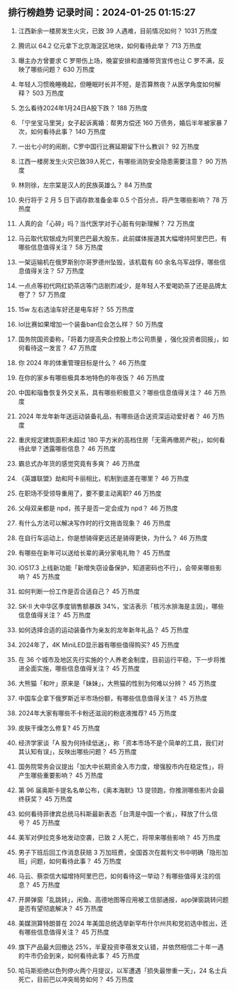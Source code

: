 
## 排行榜趋势 记录时间：2024-01-25 01:15:27
  
  1. 江西新余一楼房发生火灾，已致 39 人遇难，目前情况如何？ 1031 万热度
    
  2. 腾讯以 64.2 亿元拿下北京海淀区地块，如何看待此举？ 713 万热度
    
  3. 曝主办方曾要求 C 罗带伤上场，晚宴安排和直播带货宣传也让 C 罗不满，反映了哪些问题？ 630 万热度
    
  4. 年轻人习惯晚睡晚起，但睡眠时长并不短，是否算熬夜？从医学角度如何解释？ 503 万热度
    
  5. 怎么看待2024年1月24日A股下跌？ 188 万热度
    
  6. 「宁坐宝马里哭」女子起诉离婚：帮男方偿还 160 万债务，婚后半年被家暴 7 次，如何看待此事？ 140 万热度
    
  7. 一出七小时的闹剧，C罗中国行比赛延期留下什么教训？ 92 万热度
    
  8. 江西一楼房发生火灾已致39人死亡，有哪些消防安全隐患需要注意？ 90 万热度
    
  9. 林则徐，左宗棠是汉人的民族英雄么？ 84 万热度
    
  10. 央行将于 2 月 5 日下调存款准备金率 0.5 个百分点，将产生哪些影响？ 78 万热度
    
  11. 人真的会「心碎」吗？当代医学对于心脏有何新理解？ 72 万热度
    
  12. 马云取代软银成为阿里巴巴最大股东，此前媒体报道其大幅增持阿里巴巴，有哪些信息值得关注？ 58 万热度
    
  13. 一架运输机在俄罗斯别尔哥罗德州坠毁，该机载有 60 余名乌军战俘，哪些信息值得关注？ 57 万热度
    
  14. 一点点等初代网红奶茶店等门店剧烈减少，是年轻人不爱喝奶茶了还是品牌太卷了？ 57 万热度
    
  15. 15w 左右选油车好还是电车好？ 55 万热度
    
  16. lol比赛如果增加一个装备ban位会怎么样？ 50 万热度
    
  17. 国务院国资委称，「将着力提高央企控股上市公司质量 ，强化投资者回报」，如何看待这一发言？ 47 万热度
    
  18. 你 2024 年的体重管理目标是什么？ 46 万热度
    
  19. 在你的家乡有哪些极具本地特色的年夜饭？ 46 万热度
    
  20. 中国和瑙鲁恢复外交关系，具有哪些积极意义？哪些信息值得关注？ 46 万热度
    
  21. 2024 年龙年新年送运动装备礼品，有哪些适合送资深运动爱好者？ 46 万热度
    
  22. 重庆规定建筑面积未超过 180 平方米的高档住房「无需再缴房产税」，如何看待此举？透露哪些信息？ 46 万热度
    
  23. 霸总式办年货的感觉究竟有多爽？ 46 万热度
    
  24. 《英雄联盟》劫和阿卡丽相比，机制到底差在哪里？ 46 万热度
    
  25. 在职场不受领导重用了，要不要主动离职? 46 万热度
    
  26. 父母双亲都是 npd，孩子是否一定会成为 npd？ 46 万热度
    
  27. 有什么方法可以解决写作时的行文拖沓现象？ 46 万热度
    
  28. 在自行车运动上，你是想骑得更远还是骑得更快，为什么？ 46 万热度
    
  29. 有哪些在新年可以送给长辈的满分家电礼物？ 45 万热度
    
  30. iOS17.3 上线新功能「新增失窃设备保护，知道密码也不行」，会带来哪些影响？ 45 万热度
    
  31. 如何判断一份工作是否合适自己？ 45 万热度
    
  32. SK-II 大中华区季度销售额暴跌 34%，宝洁表示「核污水排海是主因」，哪些信息值得关注？ 45 万热度
    
  33. 如何选择合适的运动装备作为亲友的龙年新年礼品？ 45 万热度
    
  34. 2024年了，4K MiniLED显示器有哪些值得购买? 45 万热度
    
  35. 在 36 个城市及地区先行实施的个人养老金制度，目前运行平稳，下一步将推进全面实施，哪些信息值得关注？ 45 万热度
    
  36. 大熊猫「和叶」原来是「妹妹」，大熊猫的性别为何难以分辨？ 45 万热度
    
  37. 中国车企拿下俄罗斯近半市场份额，有哪些信息值得关注？ 45 万热度
    
  38. 2024年大家有哪些不卡粉还滋润的粉底液推荐? 45 万热度
    
  39. 皮肤干燥怎么修复? 45 万热度
    
  40. 经济学家谈「A 股为何持续低迷」，称「资本市场不是个简单的工具，我们对其认知有误」，反映出哪些问题？ 45 万热度
    
  41. 国务院常务会议提出「加大中长期资金入市力度，增强股市内在稳定性」，将产生哪些重要影响？ 45 万热度
    
  42. 第 96 届奥斯卡提名名单公布，《奥本海默》13 提领跑，你推测哪些影片会最终获奖？ 45 万热度
    
  43. 如何看待菲律宾总统马科斯最新表态「台湾是中国一个省」，释放了什么信号？ 45 万热度
    
  44. 美军对伊拉克多地发动空袭，已致 2 人死亡，将带来哪些影响？ 45 万热度
    
  45. 男子下班后回工作消息获赔 3 万加班费，全国首次在裁判文书中明确「隐形加班」问题，如何看待此事？ 45 万热度
    
  46. 马云、蔡崇信大幅增持阿里巴巴，如何看待这一举动？有哪些值得关注的信息？ 45 万热度
    
  47. 开屏弹窗「乱跳转」，闲鱼、高德地图等应用被工信部通报，app弹窗跳转问题是否有望彻底解决？ 45 万热度
    
  48. 美媒测算特朗普在 2024 年美国总统选举新罕布什尔州共和党初选中胜出，还有哪些信息值得关注？ 45 万热度
    
  49. 旗下产品最大回撤达 25%，半夏投资李蓓发文认错，并依然相信二十年一遇的牛市仍会到来，如何看待此事？ 45 万热度
    
  50. 哈马斯拒绝以色列停火两个月提议，以军遭遇「损失最惨重一天」，24 名士兵死亡，目前巴以冲突局势如何？ 45 万热度
    